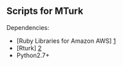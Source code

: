 Scripts for MTurk
-----------------

Dependencies:
* [Ruby Libraries for Amazon AWS] [1]
* [Rturk] [2]
* Python2.7+

[1]: http://aws.amazon.com/code/Amazon-Mechanical-Turk/793
[2]: https://github.com/mdp/rturk

